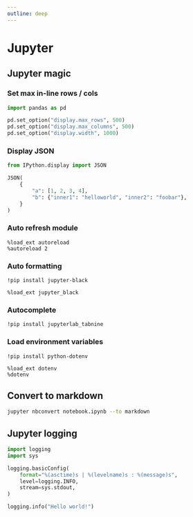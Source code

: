 ```yaml
---
outline: deep
---
```


# Jupyter

## Jupyter magic

### Set max in-line rows / cols

```python
import pandas as pd

pd.set_option("display.max_rows", 500)
pd.set_option("display.max_columns", 500)
pd.set_option("display.width", 1000)
```

### Display JSON

```python
from IPython.display import JSON

JSON(
    {
        "a": [1, 2, 3, 4],
        "b": {"inner1": "helloworld", "inner2": "foobar"},
    }
)
```

### Auto refresh module

```
%load_ext autoreload
%autoreload 2
```

### Auto formatting

```
!pip install jupyter-black

%load_ext jupyter_black
```

### Autocomplete

```
!pip install jupyterlab_tabnine
```

### Load environment variables

```
!pip install python-dotenv

%load_ext dotenv
%dotenv
```

## Convert to markdown

```bash
jupyter nbconvert notebook.ipynb --to markdown
```

## Jupyter logging

```python
import logging
import sys

logging.basicConfig(
    format="%(asctime)s | %(levelname)s : %(message)s",
    level=logging.INFO,
    stream=sys.stdout,
)

logging.info("Hello world!")
```
